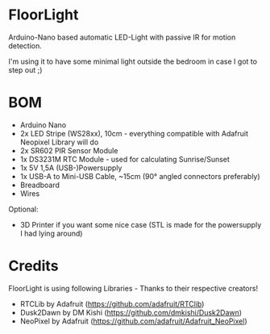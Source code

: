 # FloorLight

Arduino-Nano based automatic LED-Light with passive IR for motion detection.

I'm using it to have some minimal light outside the bedroom in case I got to step out ;)

# BOM
- Arduino Nano
- 2x LED Stripe (WS28xx), 10cm - everything compatible with Adafruit Neopixel Library will do
- 2x SR602 PIR Sensor Module
- 1x DS3231M RTC Module - used for calculating Sunrise/Sunset
- 1x 5V 1,5A (USB-)Powersupply
- 1x USB-A to Mini-USB Cable, ~15cm (90° angled connectors preferably)
- Breadboard
- Wires

Optional:
- 3D Printer if you want some nice case (STL is made for the powersupply I had lying around)

# Credits
FloorLight is using following Libraries - Thanks to their respective creators!

- RTCLib by Adafruit (https://github.com/adafruit/RTClib)
- Dusk2Dawn by DM Kishi (https://github.com/dmkishi/Dusk2Dawn)
- NeoPixel by Adafruit (https://github.com/adafruit/Adafruit_NeoPixel)
